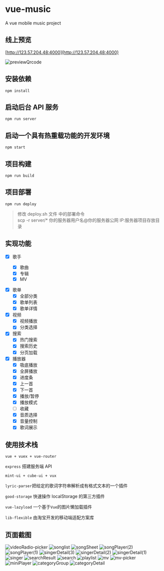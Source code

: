 # vue-music

A vue mobile music project

## 线上预览

[http://123.57.204.48:4000](http://123.57.204.48:4000)

![previewQrcode](https://user-images.githubusercontent.com/46000016/92676323-ea7b3680-f353-11ea-8e97-6d6e605746ba.png)

## 安装依赖

`npm install`

## 启动后台 API 服务

`npm run server`

## 启动一个具有热重载功能的开发环境

`npm start`

## 项目构建

`npm run build`

## 项目部署

`npm run deploy`

> 修改 deploy.sh 文件 中的部署命令 <br>
> scp -r server/\* 你的服务器用户名@你的服务器公网 IP:服务器项目存放目录

## 实现功能

- [x] 歌手

  - [x] 歌曲
  - [x] 专辑
  - [x] MV

* [x] 歌单
  - [x] 全部分类
  - [x] 歌单列表
  - [x] 歌单详情
* [x] 视频
  - [x] 视频播放
  - [x] 分类选择
* [x] 搜索
  - [x] 热门搜索
  - [x] 搜索历史
  - [x] 分页加载
* [x] 播放器
  - [x] 吸底播放
  - [x] 全屏播放
  - [x] 进度条
  - [x] 上一首
  - [x] 下一首
  - [x] 播放/暂停
  - [x] 播放模式
  - [ ] 收藏
  - [x] 音质选择
  - [x] 音量控制
  - [x] 歌词展示

## 使用技术栈

`vue + vuex + vue-router`

`express` 搭建服务端 API

`mint-ui + cube-ui + vux`

`lyric-parser`把给定的歌词字符串解析成有格式文本的一个插件

`good-storage` 快速操作 localStorage 的第三方插件

`vue-lazyload` 一个基于`Vue`的图片懒加载插件

`lib-flexible` 由淘宝开发的移动端适配方案库

## 页面截图

![videoRadio-picker](https://user-images.githubusercontent.com/46000016/92676327-ec44fa00-f353-11ea-911c-28dc31e5404f.png)
![songlist](https://user-images.githubusercontent.com/46000016/92676334-eea75400-f353-11ea-8e41-283d1245983b.png)
![songSheet](https://user-images.githubusercontent.com/46000016/92676337-ef3fea80-f353-11ea-8600-24c39e858231.png)
![songPlayer(2)](https://user-images.githubusercontent.com/46000016/92676339-efd88100-f353-11ea-8862-13cb10e79d08.png)
![songPlayer(1)](https://user-images.githubusercontent.com/46000016/92676342-f0711780-f353-11ea-9251-5264a9a2b5e3.png)
![singerDetail(3)](https://user-images.githubusercontent.com/46000016/92676344-f109ae00-f353-11ea-8aa4-cd4a54b5c2ea.png)
![singerDetail(2)](https://user-images.githubusercontent.com/46000016/92676349-f23adb00-f353-11ea-957c-37613b6cb3dd.png)
![singerDetail(1)](https://user-images.githubusercontent.com/46000016/92676353-f4049e80-f353-11ea-9e45-9283c01829ca.png)
![singer](https://user-images.githubusercontent.com/46000016/92676359-f535cb80-f353-11ea-8590-d8d453fe7916.png)
![searchResult](https://user-images.githubusercontent.com/46000016/92676360-f666f880-f353-11ea-97df-8fbfe0edfa95.png)
![search](https://user-images.githubusercontent.com/46000016/92676362-f6ff8f00-f353-11ea-8fe5-9a858addbc3f.png)
![playlist](https://user-images.githubusercontent.com/46000016/92676367-f7982580-f353-11ea-9056-03c5d2d441a1.png)
![mv](https://user-images.githubusercontent.com/46000016/92676369-f830bc00-f353-11ea-8bec-2ebdb98d794a.png)
![mv-picker](https://user-images.githubusercontent.com/46000016/92676371-f9fa7f80-f353-11ea-9a2e-f0326e1422d4.png)
![miniPlayer](https://user-images.githubusercontent.com/46000016/92676373-fa931600-f353-11ea-8698-8f0d426c23cc.png)
![categoryGroup](https://user-images.githubusercontent.com/46000016/92676376-fb2bac80-f353-11ea-864e-b8352fd1e968.png)
![categoryDetail](https://user-images.githubusercontent.com/46000016/92676378-fbc44300-f353-11ea-98cd-75dab3f3d3d2.png)
